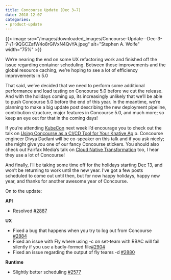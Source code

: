 ```yaml
---
title: Concourse Update (Dec 3–7)
date: 2018-12-07
categories:
- product-update
---
```


{{< image src="/images/downloaded_images/Concourse-Update--Dec-3-7-/1-9QGCZafW4o8rGIVxN4QvYA.jpeg" alt="Stephen A.
Wolfe" width="75%" >}}

<!-- more -->

We’re nearing the end on some UX refactoring work and finished off the issue regarding container scheduling. Between
those improvements and the global resource caching, we’re hoping to see a lot of efficiency improvements in 5.0

That said, we’ve decided that we need to perform some additional performance and load testing on Concourse 5.0 before we
cut the release. And with the holidays coming up, its increasingly unlikely that we’ll be able to push Concourse 5.0
before the end of this year. In the meantime, we’re planning to make a big update post describing the new deployment
pipeline, contribution structure, major features in Concourse 5.0, and much more; so keep an eye out for that in the
coming days!

If you’re attending [KubeCon](https://events.linuxfoundation.org/events/kubecon-cloudnativecon-north-america-2018/) next
week I’d encourage you to check out the talk
on [Using Concourse as a CI/CD Tool for Your Knative Ap](https://cfdayna18.sched.com/event/I7YM/using-concourse-as-a-cicd-tool-for-your-knative-app-dale-wick-divya-dadlani-pivotal#)
p. Concourse engineer Divya Dadlani will be co-speaker on this talk and if you ask nicely; she might give you one of our
fancy Concourse stickers. You should also check out Fairfax Media’s talk
on [Cloud Native Transformation](https://kccna18.sched.com/event/Grb7/cloud-native-transformation-pavel-nikolov-matt-hope-fairfax-media)
too, I hear they use a lot of Concourse!

And finally, I’ll be taking some time off for the holidays starting Dec 13, and won’t be returning to work until the new
year. I’ve got a few posts scheduled to come out until then, but for now happy holidays, happy new year, and thanks for
another awesome year of Concourse.

On to the update:

**API**

- Resolved [#2887](https://github.com/concourse/concourse/issues/2887)

**UX**

- Fixed a bug that happens when you try to log out from
  Concourse [#2884](https://github.com/concourse/concourse/issues/2884)
- Fixed an issue with Fly where using -c on set-team with RBAC will fail silently if you use a badly-formed
  file[#2904](https://github.com/concourse/concourse/issues/2904)
- Fixed an issue regarding the output of fly teams -d [#2880](https://github.com/concourse/concourse/issues/2880)

**Runtime**

- Slightly better scheduling [#2577](https://github.com/concourse/concourse/issues/2577)
